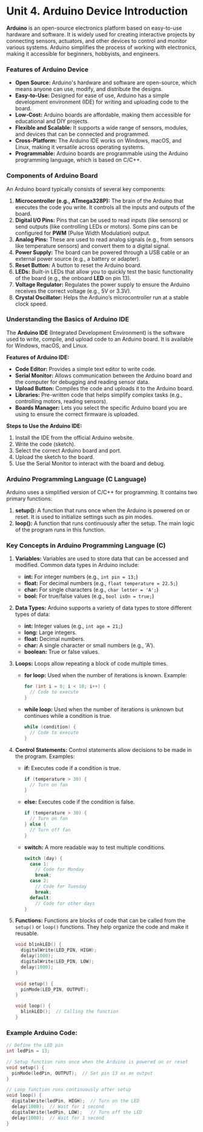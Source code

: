# Unit 4. Arduino Device Introduction

**Arduino** is an open-source electronics platform based on easy-to-use hardware and software. It is widely used for creating interactive projects by connecting sensors, actuators, and other devices to control and monitor various systems. Arduino simplifies the process of working with electronics, making it accessible for beginners, hobbyists, and engineers.

### **Features of Arduino Device**
- **Open Source:** Arduino's hardware and software are open-source, which means anyone can use, modify, and distribute the designs.
- **Easy-to-Use:** Designed for ease of use, Arduino has a simple development environment (IDE) for writing and uploading code to the board.
- **Low-Cost:** Arduino boards are affordable, making them accessible for educational and DIY projects.
- **Flexible and Scalable:** It supports a wide range of sensors, modules, and devices that can be connected and programmed.
- **Cross-Platform:** The Arduino IDE works on Windows, macOS, and Linux, making it versatile across operating systems.
- **Programmable:** Arduino boards are programmable using the Arduino programming language, which is based on C/C++.

### **Components of Arduino Board**
An Arduino board typically consists of several key components:

1. **Microcontroller (e.g., ATmega328P):** The brain of the Arduino that executes the code you write. It controls all the inputs and outputs of the board.
2. **Digital I/O Pins:** Pins that can be used to read inputs (like sensors) or send outputs (like controlling LEDs or motors). Some pins can be configured for **PWM** (Pulse Width Modulation) output.
3. **Analog Pins:** These are used to read analog signals (e.g., from sensors like temperature sensors) and convert them to a digital signal.
4. **Power Supply:** The board can be powered through a USB cable or an external power source (e.g., a battery or adapter).
5. **Reset Button:** A button to reset the Arduino board.
6. **LEDs:** Built-in LEDs that allow you to quickly test the basic functionality of the board (e.g., the onboard **LED** on pin 13).
7. **Voltage Regulator:** Regulates the power supply to ensure the Arduino receives the correct voltage (e.g., 5V or 3.3V).
8. **Crystal Oscillator:** Helps the Arduino’s microcontroller run at a stable clock speed.

### **Understanding the Basics of Arduino IDE**

The **Arduino IDE** (Integrated Development Environment) is the software used to write, compile, and upload code to an Arduino board. It is available for Windows, macOS, and Linux.

**Features of Arduino IDE:**
- **Code Editor:** Provides a simple text editor to write code.
- **Serial Monitor:** Allows communication between the Arduino board and the computer for debugging and reading sensor data.
- **Upload Button:** Compiles the code and uploads it to the Arduino board.
- **Libraries:** Pre-written code that helps simplify complex tasks (e.g., controlling motors, reading sensors).
- **Boards Manager:** Lets you select the specific Arduino board you are using to ensure the correct firmware is uploaded.

**Steps to Use the Arduino IDE:**
1. Install the IDE from the official Arduino website.
2. Write the code (sketch).
3. Select the correct Arduino board and port.
4. Upload the sketch to the board.
5. Use the Serial Monitor to interact with the board and debug.

### **Arduino Programming Language (C Language)**

Arduino uses a simplified version of C/C++ for programming. It contains two primary functions:

1. **setup():** A function that runs once when the Arduino is powered on or reset. It is used to initialize settings such as pin modes.
2. **loop():** A function that runs continuously after the setup. The main logic of the program runs in this function.

### **Key Concepts in Arduino Programming Language (C)**

1. **Variables:**
   Variables are used to store data that can be accessed and modified. Common data types in Arduino include:
   - **int:** For integer numbers (e.g., `int pin = 13;`)
   - **float:** For decimal numbers (e.g., `float temperature = 22.5;`)
   - **char:** For single characters (e.g., `char letter = 'A';`)
   - **bool:** For true/false values (e.g., `bool isOn = true;`)

2. **Data Types:**
   Arduino supports a variety of data types to store different types of data:
   - **int:** Integer values (e.g., `int age = 21;`)
   - **long:** Large integers.
   - **float:** Decimal numbers.
   - **char:** A single character or small numbers (e.g., 'A').
   - **boolean:** True or false values.

3. **Loops:**
   Loops allow repeating a block of code multiple times.
   - **for loop:** Used when the number of iterations is known. Example:
     ```cpp
     for (int i = 0; i < 10; i++) {
       // Code to execute
     }
     ```
   - **while loop:** Used when the number of iterations is unknown but continues while a condition is true.
     ```cpp
     while (condition) {
       // Code to execute
     }
     ```

4. **Control Statements:**
   Control statements allow decisions to be made in the program. Examples:
   - **if:** Executes code if a condition is true.
     ```cpp
     if (temperature > 30) {
       // Turn on fan
     }
     ```
   - **else:** Executes code if the condition is false.
     ```cpp
     if (temperature > 30) {
       // Turn on fan
     } else {
       // Turn off fan
     }
     ```
   - **switch:** A more readable way to test multiple conditions.
     ```cpp
     switch (day) {
       case 1:
         // Code for Monday
         break;
       case 2:
         // Code for Tuesday
         break;
       default:
         // Code for other days
     }
     ```

5. **Functions:**
   Functions are blocks of code that can be called from the `setup()` or `loop()` functions. They help organize the code and make it reusable.
   ```cpp
   void blinkLED() {
     digitalWrite(LED_PIN, HIGH);
     delay(1000);
     digitalWrite(LED_PIN, LOW);
     delay(1000);
   }
   
   void setup() {
     pinMode(LED_PIN, OUTPUT);
   }
   
   void loop() {
     blinkLED();  // Calling the function
   }
   ```

### **Example Arduino Code:**

```cpp
// Define the LED pin
int ledPin = 13;

// Setup function runs once when the Arduino is powered on or reset
void setup() {
  pinMode(ledPin, OUTPUT);  // Set pin 13 as an output
}

// Loop function runs continuously after setup
void loop() {
  digitalWrite(ledPin, HIGH);  // Turn on the LED
  delay(1000);  // Wait for 1 second
  digitalWrite(ledPin, LOW);   // Turn off the LED
  delay(1000);  // Wait for 1 second
}
```
